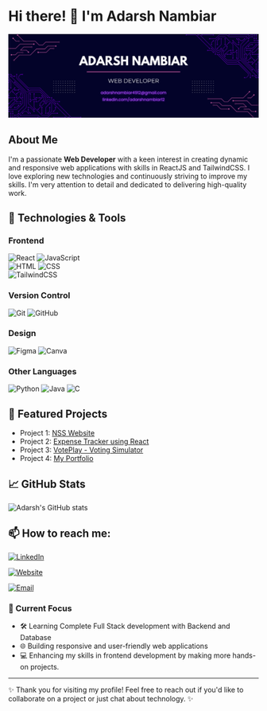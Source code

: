 # Hi there! 👋 I'm Adarsh Nambiar

![Profile Banner](https://raw.githubusercontent.com/adarshnambiar12/adarshnambiar12/refs/heads/main/readme_image.png)

## About Me
I'm a passionate **Web Developer** with a keen interest in creating dynamic and responsive web applications with skills in ReactJS and TailwindCSS. I love exploring new technologies and continuously striving to improve my skills. I'm very attention to detail and dedicated to delivering high-quality work.

## 🔧 Technologies & Tools

### Frontend
![React](https://img.shields.io/badge/ReactJS-informational?style=flat&logo=react&logoColor=white&color=61DAFB)
![JavaScript](https://img.shields.io/badge/JavaScript-informational?style=flat&logo=javascript&logoColor=white&color=F7DF1E)  
![HTML](https://img.shields.io/badge/HTML5-informational?style=flat&logo=html5&logoColor=white&color=E34F26)
![CSS](https://img.shields.io/badge/CSS3-informational?style=flat&logo=css3&logoColor=white&color=1572B6)  
![TailwindCSS](https://img.shields.io/badge/TailwindCSS-informational?style=flat&logo=tailwind-css&logoColor=white&color=38B2AC)

### Version Control
![Git](https://img.shields.io/badge/Git-informational?style=flat&logo=git&logoColor=white&color=F05032)
![GitHub](https://img.shields.io/badge/GitHub-informational?style=flat&logo=github&logoColor=white&color=181717)

### Design
![Figma](https://img.shields.io/badge/Figma-informational?style=flat&logo=figma&logoColor=white&color=F24E1E)
![Canva](https://img.shields.io/badge/Canva-informational?style=flat&logo=canva&logoColor=white&color=00C4CC)

### Other Languages
![Python](https://img.shields.io/badge/Python-informational?style=flat&logo=python&logoColor=white&color=3776AB)
![Java](https://img.shields.io/badge/Java-informational?style=flat&logo=java&logoColor=white&color=007396)
![C](https://img.shields.io/badge/C-informational?style=flat&logo=c&logoColor=white&color=A8B9CC)

## 🌟 Featured Projects
- Project 1: [NSS Website](https://nssvit.in)
- Project 2: [Expense Tracker using React](https://myexpensetracker12.netlify.app/)
- Project 3: [VotePlay - Voting Simulator](https://voteplay.tech)
- Project 4: [My Portfolio](https://adarshnambiar.me)

## 📈 GitHub Stats
![Adarsh's GitHub stats](https://github-readme-stats.vercel.app/api?username=adarshnambiar12&show_icons=true&theme=radical)

## 📫 How to reach me:
[![LinkedIn](https://img.shields.io/badge/LinkedIn-Connect-blue?style=flat&logo=linkedin&logoColor=white)](https://www.linkedin.com/in/adarshnambiar12/)

[![Website](https://img.shields.io/badge/Website-Visit-informational?style=flat&logo=google-chrome&logoColor=white&color=0A66C2)](https://adarshnambiar.me)

[![Email](https://img.shields.io/badge/Email-Contact-informational?style=flat&logo=gmail&logoColor=white&color=D14836)](mailto:adarshnambiar4912@gmail.com)

### 🎯 Current Focus
- 🛠️ Learning Complete Full Stack development with Backend and Database
- 🌐 Building responsive and user-friendly web applications
- 💻 Enhancing my skills in frontend development by making more hands-on projects.

---

✨ Thank you for visiting my profile! Feel free to reach out if you'd like to collaborate on a project or just chat about technology. ✨
